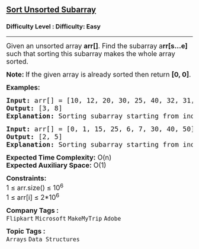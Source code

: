 <h2><a href="https://www.geeksforgeeks.org/problems/length-unsorted-subarray3022/1">Sort Unsorted Subarray</a></h2><h3>Difficulty Level : Difficulty: Easy</h3><hr><div class="problems_problem_content__Xm_eO"><p><span style="font-size: 18px;">Given an unsorted array <strong>arr[]</strong>. Find the subarray a<strong>rr[s...e]</strong> such that sorting this subarray makes the whole array sorted.</span></p>
<p><strong><span style="font-size: 18px;">Note:&nbsp;</span></strong><span style="font-size: 18px;">If the given array is already sorted then return <strong>[0, 0]</strong>.</span></p>
<p><span style="font-size: 18px;"><strong>Examples:</strong></span></p>
<pre><span style="font-size: 18px;"><strong>Input: </strong>arr[] = [10, 12, 20, 30, 25, 40, 32, 31, 35, 50, 60]
<strong>Output: </strong>[3, 8]
<strong>Explanation:</strong> Sorting subarray starting from index 3 and ending at index 8 results in sorted array. Initial array: [10, 12, 20, <strong>30, 25, 40, 32, 31, 35,</strong> 50, 60], Final array: [10, 12, 20, <strong>25, 30, 31, 32, 35, 40,</strong> 50, 60](After sorting the bold part).</span></pre>
<pre><span style="font-size: 18px;"><strong>Input: </strong>arr[] = [0, 1, 15, 25, 6, 7, 30, 40, 50]
<strong>Output:</strong> [2, 5]
<strong>Explanation:</strong> Sorting subarray starting from index 2 and ending at index 5 results in sorted array. Initial array: [0, 1, <strong>15, 25, 6, 7,</strong> 30, 40, 50], Final array: [0, 1, <strong>6, 7, 15, 25,</strong> 30, 40, 50](After sorting the bold part).</span></pre>
<p><span style="font-size: 18px;"><strong>Expected Time Complexity:</strong> O(n)<br><strong>Expected Auxiliary Space:</strong>&nbsp;O(1)</span></p>
<p><span style="font-size: 18px;"><strong>Constraints:</strong><br>1 ≤ arr.size() ≤ 10<sup>6</sup><br>1 ≤ arr[i] ≤ 2*10<sup>6</sup></span></p></div><p><span style=font-size:18px><strong>Company Tags : </strong><br><code>Flipkart</code>&nbsp;<code>Microsoft</code>&nbsp;<code>MakeMyTrip</code>&nbsp;<code>Adobe</code>&nbsp;<br><p><span style=font-size:18px><strong>Topic Tags : </strong><br><code>Arrays</code>&nbsp;<code>Data Structures</code>&nbsp;